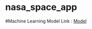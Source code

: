 # nasa_space_app
#Machine Learning Model Link :  [Model](https://github.com/HaidySaeed/NASA_Sace_apps)
